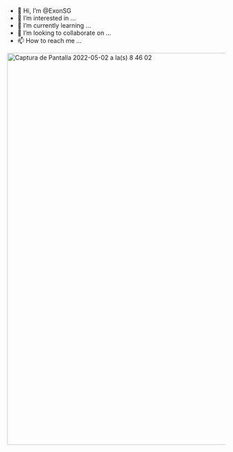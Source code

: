 - 👋 Hi, I’m @ExonSG
- 👀 I’m interested in ...
- 🌱 I’m currently learning ...
- 💞️ I’m looking to collaborate on ...
- 📫 How to reach me ...

<img width="903" alt="Captura de Pantalla 2022-05-02 a la(s) 8 46 02" src="https://user-images.githubusercontent.com/91204815/166244441-d4832e0f-4853-45db-9c69-71177c20bf34.png">
